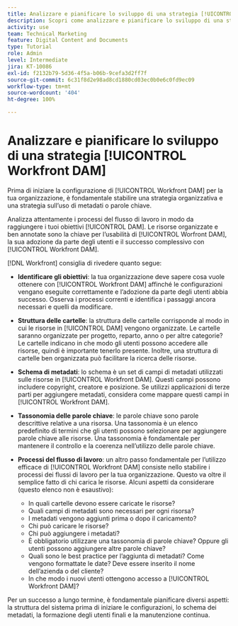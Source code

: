 ```yaml
---
title: Analizzare e pianificare lo sviluppo di una strategia [!UICONTROL Workfront DAM]
description: Scopri come analizzare e pianificare lo sviluppo di una strategia [!UICONTROL Workfront DAM].
activity: use
team: Technical Marketing
feature: Digital Content and Documents
type: Tutorial
role: Admin
level: Intermediate
jira: KT-10086
exl-id: f2132b79-5d36-4f5a-b06b-9cefa3d2ff7f
source-git-commit: 6c31f8d2e98ad8cd1880cd03ec0b0e6c0fd9ec09
workflow-type: tm+mt
source-wordcount: '404'
ht-degree: 100%

---
```


# Analizzare e pianificare lo sviluppo di una strategia [!UICONTROL Workfront DAM]

Prima di iniziare la configurazione di [!UICONTROL Workfront DAM] per la tua organizzazione, è fondamentale stabilire una strategia organizzativa e una strategia sull’uso di metadati o parole chiave.

Analizza attentamente i processi del flusso di lavoro in modo da raggiungere i tuoi obiettivi [!UICONTROL DAM]. Le risorse organizzate e ben annotate sono la chiave per l’usabilità di [!UICONTROL Worfront DAM], la sua adozione da parte degli utenti e il successo complessivo con [!UICONTROL Workfront DAM].

[!DNL Workfront] consiglia di rivedere quanto segue:

* **Identificare gli obiettivi**: la tua organizzazione deve sapere cosa vuole ottenere con [!UICONTROL Workfront DAM] affinché le configurazioni vengano eseguite correttamente e l’adozione da parte degli utenti abbia successo. Osserva i processi correnti e identifica i passaggi ancora necessari e quelli da modificare.
* **Struttura delle cartelle**: la struttura delle cartelle corrisponde al modo in cui le risorse in [!UICONTROL DAM] vengono organizzate. Le cartelle saranno organizzate per progetto, reparto, anno o per altre categorie? Le cartelle indicano in che modo gli utenti possono accedere alle risorse, quindi è importante tenerlo presente. Inoltre, una struttura di cartelle ben organizzata può facilitare la ricerca delle risorse.
* **Schema di metadati**: lo schema è un set di campi di metadati utilizzati sulle risorse in [!UICONTROL Workfront DAM]. Questi campi possono includere copyright, creatore e posizione. Se utilizzi applicazioni di terze parti per aggiungere metadati, considera come mappare questi campi in [!UICONTROL Workfront DAM].
* **Tassonomia delle parole chiave**: le parole chiave sono parole descrittive relative a una risorsa. Una tassonomia è un elenco predefinito di termini che gli utenti possono selezionare per aggiungere parole chiave alle risorse. Una tassonomia è fondamentale per mantenere il controllo e la coerenza nell’utilizzo delle parole chiave.
* **Processi del flusso di lavoro**: un altro passo fondamentale per l’utilizzo efficace di [!UICONTROL Workfront DAM] consiste nello stabilire i processi dei flussi di lavoro per la tua organizzazione. Questo va oltre il semplice fatto di chi carica le risorse. Alcuni aspetti da considerare (questo elenco non è esaustivo):

   * In quali cartelle devono essere caricate le risorse?
   * Quali campi di metadati sono necessari per ogni risorsa?
   * I metadati vengono aggiunti prima o dopo il caricamento?
   * Chi può caricare le risorse?
   * Chi può aggiungere i metadati?
   * È obbligatorio utilizzare una tassonomia di parole chiave? Oppure gli utenti possono aggiungere altre parole chiave?
   * Quali sono le best practice per l’aggiunta di metadati? Come vengono formattate le date? Deve essere inserito il nome dell’azienda o del cliente?
   * In che modo i nuovi utenti ottengono accesso a [!UICONTROL Workfront DAM]?

Per un successo a lungo termine, è fondamentale pianificare diversi aspetti: la struttura del sistema prima di iniziare le configurazioni, lo schema dei metadati, la formazione degli utenti finali e la manutenzione continua.
